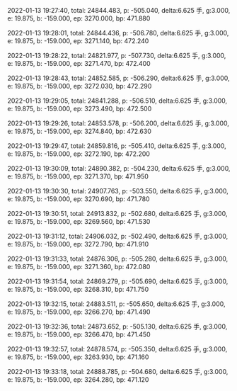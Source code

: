 2022-01-13 19:27:40, total: 24844.483, p: -505.040, delta:6.625 手, g:3.000, e: 19.875, b: -159.000, ep: 3270.000, bp: 471.880

2022-01-13 19:28:01, total: 24844.436, p: -506.780, delta:6.625 手, g:3.000, e: 19.875, b: -159.000, ep: 3271.140, bp: 472.240

2022-01-13 19:28:22, total: 24821.977, p: -507.730, delta:6.625 手, g:3.000, e: 19.875, b: -159.000, ep: 3271.470, bp: 472.400

2022-01-13 19:28:43, total: 24852.585, p: -506.290, delta:6.625 手, g:3.000, e: 19.875, b: -159.000, ep: 3272.030, bp: 472.290

2022-01-13 19:29:05, total: 24841.288, p: -506.510, delta:6.625 手, g:3.000, e: 19.875, b: -159.000, ep: 3273.490, bp: 472.500

2022-01-13 19:29:26, total: 24853.578, p: -506.200, delta:6.625 手, g:3.000, e: 19.875, b: -159.000, ep: 3274.840, bp: 472.630

2022-01-13 19:29:47, total: 24859.816, p: -505.410, delta:6.625 手, g:3.000, e: 19.875, b: -159.000, ep: 3272.190, bp: 472.200

2022-01-13 19:30:09, total: 24890.382, p: -504.230, delta:6.625 手, g:3.000, e: 19.875, b: -159.000, ep: 3271.370, bp: 471.950

2022-01-13 19:30:30, total: 24907.763, p: -503.550, delta:6.625 手, g:3.000, e: 19.875, b: -159.000, ep: 3270.690, bp: 471.780

2022-01-13 19:30:51, total: 24913.832, p: -502.680, delta:6.625 手, g:3.000, e: 19.875, b: -159.000, ep: 3269.560, bp: 471.530

2022-01-13 19:31:12, total: 24906.032, p: -502.490, delta:6.625 手, g:3.000, e: 19.875, b: -159.000, ep: 3272.790, bp: 471.910

2022-01-13 19:31:33, total: 24876.306, p: -505.280, delta:6.625 手, g:3.000, e: 19.875, b: -159.000, ep: 3271.360, bp: 472.080

2022-01-13 19:31:54, total: 24869.279, p: -505.690, delta:6.625 手, g:3.000, e: 19.875, b: -159.000, ep: 3268.310, bp: 471.750

2022-01-13 19:32:15, total: 24883.511, p: -505.650, delta:6.625 手, g:3.000, e: 19.875, b: -159.000, ep: 3266.270, bp: 471.490

2022-01-13 19:32:36, total: 24873.652, p: -505.130, delta:6.625 手, g:3.000, e: 19.875, b: -159.000, ep: 3266.470, bp: 471.450

2022-01-13 19:32:57, total: 24878.574, p: -505.350, delta:6.625 手, g:3.000, e: 19.875, b: -159.000, ep: 3263.930, bp: 471.160

2022-01-13 19:33:18, total: 24888.785, p: -504.680, delta:6.625 手, g:3.000, e: 19.875, b: -159.000, ep: 3264.280, bp: 471.120